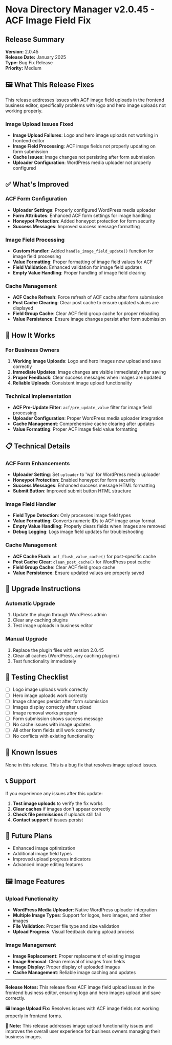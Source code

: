 # Nova Directory Manager v2.0.45 - ACF Image Field Fix

## Release Summary

**Version:** 2.0.45  
**Release Date:** January 2025  
**Type:** Bug Fix Release  
**Priority:** Medium

## 🖼️ What This Release Fixes

This release addresses issues with ACF image field uploads in the frontend business editor, specifically problems with logo and hero image uploads not working properly.

### Image Upload Issues Fixed
- **Image Upload Failures**: Logo and hero image uploads not working in frontend editor
- **Image Field Processing**: ACF image fields not properly updating on form submission
- **Cache Issues**: Image changes not persisting after form submission
- **Uploader Configuration**: WordPress media uploader not properly configured

## ✅ What's Improved

### ACF Form Configuration
- **Uploader Settings**: Properly configured WordPress media uploader
- **Form Attributes**: Enhanced ACF form settings for image handling
- **Honeypot Protection**: Added honeypot protection for form security
- **Success Messages**: Improved success message formatting

### Image Field Processing
- **Custom Handler**: Added `handle_image_field_update()` function for image field processing
- **Value Formatting**: Proper formatting of image field values for ACF
- **Field Validation**: Enhanced validation for image field updates
- **Empty Value Handling**: Proper handling of image field clearing

### Cache Management
- **ACF Cache Refresh**: Force refresh of ACF cache after form submission
- **Post Cache Clearing**: Clear post cache to ensure updated values are displayed
- **Field Group Cache**: Clear ACF field group cache for proper reloading
- **Value Persistence**: Ensure image changes persist after form submission

## 🚀 How It Works

### For Business Owners
1. **Working Image Uploads**: Logo and hero images now upload and save correctly
2. **Immediate Updates**: Image changes are visible immediately after saving
3. **Proper Feedback**: Clear success messages when images are updated
4. **Reliable Uploads**: Consistent image upload functionality

### Technical Implementation
- **ACF Pre-Update Filter**: `acf/pre_update_value` filter for image field processing
- **Uploader Configuration**: Proper WordPress media uploader integration
- **Cache Management**: Comprehensive cache clearing after updates
- **Value Formatting**: Proper ACF image field value formatting

## 📋 Technical Details

### ACF Form Enhancements
- **Uploader Setting**: Set `uploader` to 'wp' for WordPress media uploader
- **Honeypot Protection**: Enabled honeypot for form security
- **Success Messages**: Enhanced success message HTML formatting
- **Submit Button**: Improved submit button HTML structure

### Image Field Handler
- **Field Type Detection**: Only processes image field types
- **Value Formatting**: Converts numeric IDs to ACF image array format
- **Empty Value Handling**: Properly clears fields when images are removed
- **Debug Logging**: Logs image field updates for troubleshooting

### Cache Management
- **ACF Cache Flush**: `acf_flush_value_cache()` for post-specific cache
- **Post Cache Clear**: `clean_post_cache()` for WordPress post cache
- **Field Group Cache**: Clear ACF field group cache
- **Value Persistence**: Ensure updated values are properly saved

## 🔄 Upgrade Instructions

### Automatic Upgrade
1. Update the plugin through WordPress admin
2. Clear any caching plugins
3. Test image uploads in business editor

### Manual Upgrade
1. Replace the plugin files with version 2.0.45
2. Clear all caches (WordPress, any caching plugins)
3. Test functionality immediately

## 🧪 Testing Checklist

- [ ] Logo image uploads work correctly
- [ ] Hero image uploads work correctly
- [ ] Image changes persist after form submission
- [ ] Images display correctly after upload
- [ ] Image removal works properly
- [ ] Form submission shows success message
- [ ] No cache issues with image updates
- [ ] All other form fields still work correctly
- [ ] No conflicts with existing functionality

## 🐛 Known Issues

None in this release. This is a bug fix that resolves image upload issues.

## 📞 Support

If you experience any issues after this update:

1. **Test image uploads** to verify the fix works
2. **Clear caches** if images don't appear correctly
3. **Check file permissions** if uploads still fail
4. **Contact support** if issues persist

## 🔮 Future Plans

- Enhanced image optimization
- Additional image field types
- Improved upload progress indicators
- Advanced image editing features

## 🖼️ Image Features

### Upload Functionality
- **WordPress Media Uploader**: Native WordPress uploader integration
- **Multiple Image Types**: Support for logos, hero images, and other images
- **File Validation**: Proper file type and size validation
- **Upload Progress**: Visual feedback during upload process

### Image Management
- **Image Replacement**: Proper replacement of existing images
- **Image Removal**: Clean removal of images from fields
- **Image Display**: Proper display of uploaded images
- **Cache Management**: Reliable image caching and updates

---

**Release Notes:** This release fixes ACF image field upload issues in the frontend business editor, ensuring logo and hero images upload and save correctly.

**🖼️ Image Upload Fix:** Resolves issues with ACF image fields not working properly in frontend forms.

**🔄 Note:** This release addresses image upload functionality issues and improves the overall user experience for business owners managing their business images.
